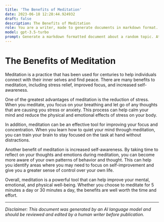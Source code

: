 ```yaml
---
title: 'The Benefits of Meditation'
date: 2023-06-18 12:28:44.924932
draft: false
description: The Benefits of Meditation
role: You are a writer, made to generate documents in markdown format. It is very important that all of the documents you generate are in valid markdown format.
model: gpt-3.5-turbo
prompt: Generate a markdown formatted document about a random topic. At the bottom, include a disclaimer explaining that the document was generated by you. The first line of the document should be the title. Make sure that the entire document is in proper markdown format, using a mix of various tags to make the document visually appealing.
---
```


# The Benefits of Meditation 

Meditation is a practice that has been used for centuries to help individuals connect with their inner selves and find peace. There are many benefits to meditation, including stress relief, improved focus, and increased self-awareness. 

One of the greatest advantages of meditation is the reduction of stress. When you meditate, you focus on your breathing and let go of any thoughts that are causing you stress or anxiety. This process can help calm your mind and reduce the physical and emotional effects of stress on your body. 

In addition, meditation can be an effective tool for improving your focus and concentration. When you learn how to quiet your mind through meditation, you can train your brain to stay focused on the task at hand without distractions. 

Another benefit of meditation is increased self-awareness. By taking time to reflect on your thoughts and emotions during meditation, you can become more aware of your own patterns of behavior and thought. This can help you identify areas where you may need to focus on self-improvement and give you a greater sense of control over your own life. 

Overall, meditation is a powerful tool that can help improve your mental, emotional, and physical well-being. Whether you choose to meditate for 5 minutes a day or 30 minutes a day, the benefits are well worth the time and effort. 

---

*Disclaimer: This document was generated by an AI language model and should be reviewed and edited by a human writer before publication.*